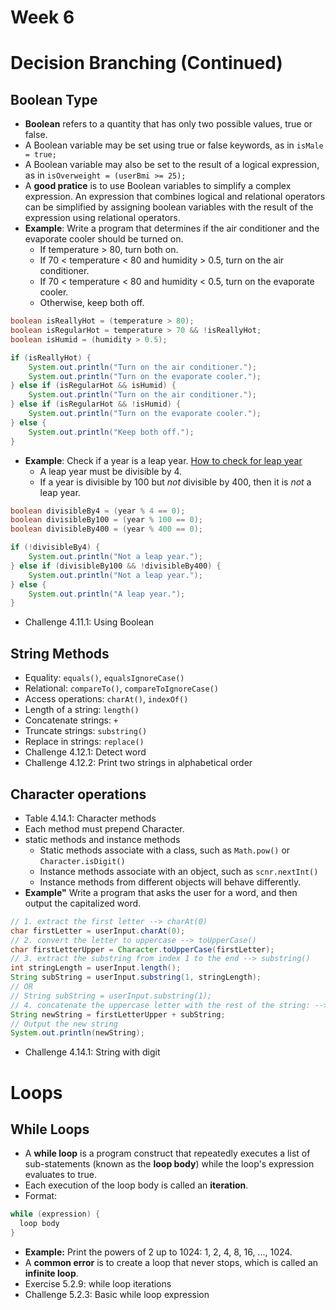 # Week 6
# Decision Branching (Continued)

## Boolean Type
- **Boolean** refers to a quantity that has only two possible values, true or false.
- A Boolean variable may be set using true or false keywords, as in `isMale = true;`
- A Boolean variable may also be set to the result of a logical expression, as in `isOverweight = (userBmi >= 25);`
- A **good pratice** is to use Boolean variables to simplify a complex expression. An expression that combines logical and relational operators can be simplified by assigning boolean variables with the result of the expression using relational operators.
- **Example**: Write a program that determines if the air conditioner and the evaporate cooler should be turned on.
  - If temperature > 80, turn both on.
  - If 70 < temperature < 80 and humidity > 0.5, turn on the air conditioner.
  - If 70 < temperature < 80 and humidity < 0.5, turn on the evaporate cooler.
  - Otherwise, keep both off.
```java
boolean isReallyHot = (temperature > 80);
boolean isRegularHot = temperature > 70 && !isReallyHot;
boolean isHumid = (humidity > 0.5);

if (isReallyHot) {
    System.out.println("Turn on the air conditioner.");
    System.out.println("Turn on the evaporate cooler.");
} else if (isRegularHot && isHumid) {
    System.out.println("Turn on the air conditioner.");
} else if (isRegularHot && !isHumid) {
    System.out.println("Turn on the evaporate cooler.");
} else {
    System.out.println("Keep both off.");
}
```
- **Example**: Check if a year is a leap year. [How to check for leap year](https://en.wikipedia.org/wiki/Leap_year)
  - A leap year must be divisible by 4.
  - If a year is divisible by 100 but *not* divisible by 400, then it is *not* a leap year.
```java
boolean divisibleBy4 = (year % 4 == 0);
boolean divisibleBy100 = (year % 100 == 0);
boolean divisibleBy400 = (year % 400 == 0);

if (!divisibleBy4) {
    System.out.println("Not a leap year.");
} else if (divisibleBy100 && !divisibleBy400) {
    System.out.println("Not a leap year.");
} else {
    System.out.println("A leap year.");
}
```
- Challenge 4.11.1: Using Boolean

## String Methods
- Equality: `equals()`, `equalsIgnoreCase()`
- Relational: `compareTo()`, `compareToIgnoreCase()`
- Access operations: `charAt()`, `indexOf()`
- Length of a string: `length()`
- Concatenate strings: `+`
- Truncate strings: `substring()`
- Replace in strings: `replace()`
- Challenge 4.12.1: Detect word
- Challenge 4.12.2: Print two strings in alphabetical order

## Character operations
- Table 4.14.1: Character methods
- Each method must prepend Character.
- static methods and instance methods
  - Static methods associate with a class, such as `Math.pow()` or `Character.isDigit()`
  - Instance methods associate with an object, such as `scnr.nextInt()`
  - Instance methods from different objects will behave differently.
- **Example"** Write a program that asks the user for a word, and then output the capitalized word.
```java
// 1. extract the first letter --> charAt(0)
char firstLetter = userInput.charAt(0);
// 2. convert the letter to uppercase --> toUpperCase()
char firstLetterUpper = Character.toUpperCase(firstLetter);
// 3. extract the substring from index 1 to the end --> substring()
int stringLength = userInput.length();
String subString = userInput.substring(1, stringLength);
// OR
// String subString = userInput.substring(1);
// 4. concatenate the uppercase letter with the rest of the string: --> +
String newString = firstLetterUpper + subString;
// Output the new string
System.out.println(newString);
```
- Challenge 4.14.1: String with digit

# Loops

## While Loops
- A **while loop** is a program construct that repeatedly executes a list of sub-statements (known as the **loop body**) while the loop's expression evaluates to true.
- Each execution of the loop body is called an **iteration**.
- Format:
```java
while (expression) {
  loop body
}
```
- **Example:** Print the powers of 2 up to 1024: 1, 2, 4, 8, 16, ..., 1024.
- A **common error** is to create a loop that never stops, which is called an **infinite loop**.
- Exercise 5.2.9: while loop iterations
- Challenge 5.2.3: Basic while loop expression
